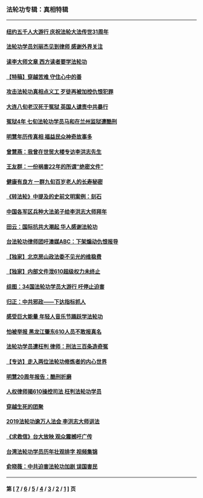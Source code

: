 ### 法轮功专辑：真相特辑
---
#### [纽约五千人大游行 庆祝法轮大法传世31周年](../../pages/nf4389/n13995110.md?08070430) 
#### [法轮功学员刘丽杰见到律师 感谢外界关注](../../pages/nf4389/n13927012.md?08070430) 
#### [读李大师文章 西方读者要学法轮功](../../pages/nf4389/n13925142.md?08070430) 
#### [【特稿】穿越苦难 守住心中的善](../../pages/nf4389/n13784979.md?08070430) 
#### [攻击法轮功真相点义工 歹徒再被加控仇恨犯罪](../../pages/nf4389/n13601019.md?08070430) 
#### [大连八旬老汉死于冤狱 英国人谴责中共暴行](../../pages/nf4389/n13480118.md?08070430) 
#### [冤狱4年 七旬法轮功学员马和在兰州监狱遭酷刑](../../pages/nf4389/n13304688.md?08070430) 
#### [明慧年历传真相 福益民众神奇故事多](../../pages/nf4389/n13294545.md?08070430) 
#### [曾慧燕：我曾在世贸大楼专访李洪志先生](../../pages/nf4389/n12898729.md?08070430) 
#### [王友群：一份祸害22年的所谓“绝密文件”](../../pages/nf4389/n12871750.md?08070430) 
#### [健康有良方 一群九旬百岁老人的长寿秘密](../../pages/nf4389/n12847475.md?08070430) 
#### [《转法轮》中提及的史前文明案例：刻石](../../pages/nf4389/n12758577.md?08070430) 
#### [中国各军区兵种大法弟子给李洪志大师拜年](../../pages/nf4389/n12750047.md?08070430) 
#### [田云：国际抗共大潮起 华人感谢法轮功](../../pages/nf4389/n12357708.md?08070430) 
#### [台法轮功律师团吁澳媒ABC：下架煽动仇恨报导](../../pages/nf4389/n12279917.md?08070430) 
#### [【独家】北京房山政法委不见光的维稳费](../../pages/nf4389/n12031979.md?08070430) 
#### [【独家】内部文件泄610超级权力未终止](../../pages/nf4389/n12023895.md?08070430) 
#### [组图：34国法轮功学员大游行 吁停止迫害](../../pages/nf4389/n11492658.md?08070430) 
#### [归正：中共邪政——下达指标抓人](../../pages/nf4389/n11474770.md?08070430) 
#### [感受巨大能量 年轻人音乐节踊跃学法轮功](../../pages/nf4389/n11441981.md?08070430) 
#### [怕被举报 黑龙江肇东610人员不敢报真名](../../pages/nf4389/n11436499.md?08070430) 
#### [法轮功学员遭枉判 律师：刑法三百条造奇冤](../../pages/nf4389/n11433943.md?08070430) 
#### [【专访】走入两位法轮功修炼者的内心世界](../../pages/nf4389/n11415623.md?08070430) 
#### [明慧20周年报告：酷刑折磨](../../pages/nf4389/n11387954.md?08070430) 
#### [人权律师揭610操控司法 枉判法轮功学员](../../pages/nf4389/n11313370.md?08070430) 
#### [穿越生死的团聚](../../pages/nf4389/n11258922.md?08070430) 
#### [2019法轮功逾万人法会 李洪志大师讲法](../../pages/nf4389/n11265303.md?08070430) 
#### [《求救信》台大放映 观众震撼吁广传](../../pages/nf4389/n10922251.md?08070430) 
#### [台湾法轮功学员历年壮观排字 视频集锦](../../pages/nf4389/n10878789.md?08070430) 
#### [俞晓薇：中共迫害法轮功加剧 误国害民](../../pages/nf4389/n10859260.md?08070430) 

---
#### 第 [ [7](./7.md?08070430) / [6](./6.md?08070430) / [5](./5.md?08070430) / [4](./4.md?08070430) / [3](./3.md?08070430) / [2](./2.md?08070430) / [1](./1.md?08070430) ] 页

